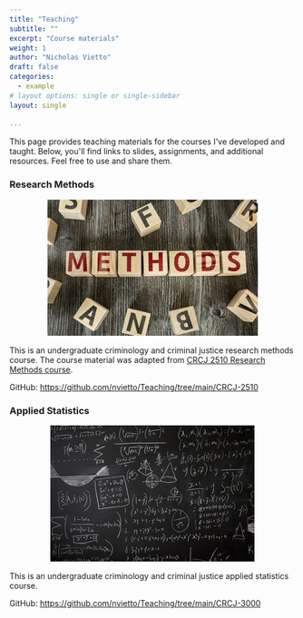 ```yaml
---
title: "Teaching"
subtitle: ""
excerpt: "Course materials"
weight: 1
author: "Nicholas Vietto"
draft: false
categories:
  - example
# layout options: single or single-sidebar
layout: single

---
```


This page provides teaching materials for the courses I've developed and taught. Below, you'll find links to slides, assignments, and additional resources. Feel free to use and share them.


### Research Methods 

<p style="text-align: center;">
  <img src="method.jpg" alt="Centered Image">
</p>


This is an undergraduate criminology and criminal justice research methods course. The course material was adapted from [CRCJ 2510 Research Methods course](https://jnix.netlify.app/courses/crcj2510/). 

GitHub: https://github.com/nvietto/Teaching/tree/main/CRCJ-2510



### Applied Statistics

<p style="text-align: center;">
  <img src="statistics.jpg" alt="Centered Image">
</p>


This is an undergraduate criminology and criminal justice applied statistics course.

GitHub: https://github.com/nvietto/Teaching/tree/main/CRCJ-3000






